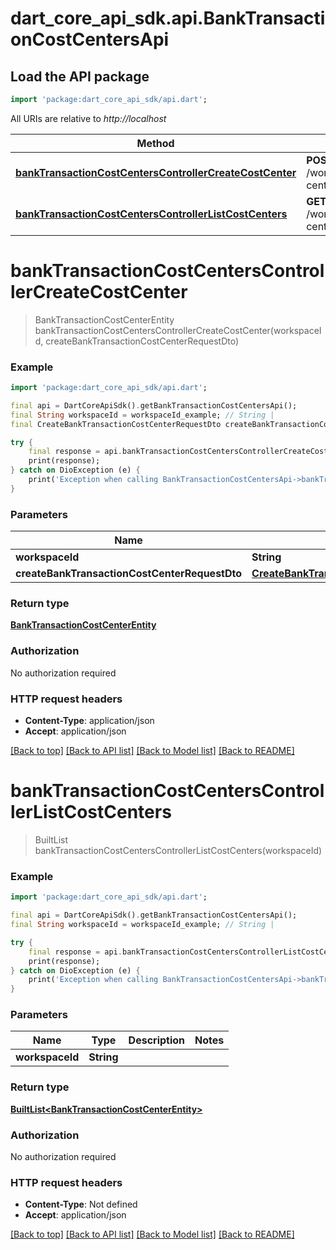 # dart_core_api_sdk.api.BankTransactionCostCentersApi

## Load the API package
```dart
import 'package:dart_core_api_sdk/api.dart';
```

All URIs are relative to *http://localhost*

Method | HTTP request | Description
------------- | ------------- | -------------
[**bankTransactionCostCentersControllerCreateCostCenter**](BankTransactionCostCentersApi.md#banktransactioncostcenterscontrollercreatecostcenter) | **POST** /workspaces/{workspaceId}/bank/transactions/cost-centers | 
[**bankTransactionCostCentersControllerListCostCenters**](BankTransactionCostCentersApi.md#banktransactioncostcenterscontrollerlistcostcenters) | **GET** /workspaces/{workspaceId}/bank/transactions/cost-centers | 


# **bankTransactionCostCentersControllerCreateCostCenter**
> BankTransactionCostCenterEntity bankTransactionCostCentersControllerCreateCostCenter(workspaceId, createBankTransactionCostCenterRequestDto)



### Example
```dart
import 'package:dart_core_api_sdk/api.dart';

final api = DartCoreApiSdk().getBankTransactionCostCentersApi();
final String workspaceId = workspaceId_example; // String | 
final CreateBankTransactionCostCenterRequestDto createBankTransactionCostCenterRequestDto = ; // CreateBankTransactionCostCenterRequestDto | 

try {
    final response = api.bankTransactionCostCentersControllerCreateCostCenter(workspaceId, createBankTransactionCostCenterRequestDto);
    print(response);
} catch on DioException (e) {
    print('Exception when calling BankTransactionCostCentersApi->bankTransactionCostCentersControllerCreateCostCenter: $e\n');
}
```

### Parameters

Name | Type | Description  | Notes
------------- | ------------- | ------------- | -------------
 **workspaceId** | **String**|  | 
 **createBankTransactionCostCenterRequestDto** | [**CreateBankTransactionCostCenterRequestDto**](CreateBankTransactionCostCenterRequestDto.md)|  | 

### Return type

[**BankTransactionCostCenterEntity**](BankTransactionCostCenterEntity.md)

### Authorization

No authorization required

### HTTP request headers

 - **Content-Type**: application/json
 - **Accept**: application/json

[[Back to top]](#) [[Back to API list]](../README.md#documentation-for-api-endpoints) [[Back to Model list]](../README.md#documentation-for-models) [[Back to README]](../README.md)

# **bankTransactionCostCentersControllerListCostCenters**
> BuiltList<BankTransactionCostCenterEntity> bankTransactionCostCentersControllerListCostCenters(workspaceId)



### Example
```dart
import 'package:dart_core_api_sdk/api.dart';

final api = DartCoreApiSdk().getBankTransactionCostCentersApi();
final String workspaceId = workspaceId_example; // String | 

try {
    final response = api.bankTransactionCostCentersControllerListCostCenters(workspaceId);
    print(response);
} catch on DioException (e) {
    print('Exception when calling BankTransactionCostCentersApi->bankTransactionCostCentersControllerListCostCenters: $e\n');
}
```

### Parameters

Name | Type | Description  | Notes
------------- | ------------- | ------------- | -------------
 **workspaceId** | **String**|  | 

### Return type

[**BuiltList&lt;BankTransactionCostCenterEntity&gt;**](BankTransactionCostCenterEntity.md)

### Authorization

No authorization required

### HTTP request headers

 - **Content-Type**: Not defined
 - **Accept**: application/json

[[Back to top]](#) [[Back to API list]](../README.md#documentation-for-api-endpoints) [[Back to Model list]](../README.md#documentation-for-models) [[Back to README]](../README.md)

